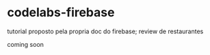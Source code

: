 # codelabs-firebase
tutorial proposto pela propria doc do firebase; review de restaurantes

coming soon 

